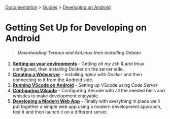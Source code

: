 [Documentation](#) > [Guides](#) > [Developing on Android](#)

# Getting Set Up for Developing on Android

> #### *Downloading Termux and AnLinux then installing Debian*

1. [__Setting up your environments__](#) - Getting *oh my zsh* & and tmux configured, then installing Docker on the server side. 
2. [__Creating a Webserver__](#) - Installing *nginx* with *Docker* and then connecting to it from the Android side.
3. [__Running VScode on Android__](#) - Setting up VScode using *Code Server*
4. [__Configuring VScode__](#) - Configuring VScode with all the needed bells and whistles to make development enjoyable.
5. [__Developing a Modern Web App__](#) - Finally with everything in place we'll put together a simple web app using a modern development approach, test it and then launch it on a different server.


